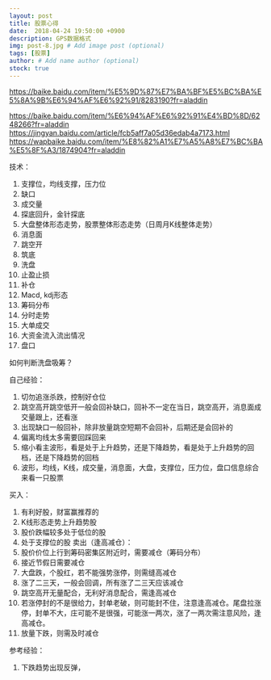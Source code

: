 ```yaml
---
layout: post
title: 股票心得
date:  2018-04-24 19:50:00 +0900  
description: GPS数据格式
img: post-8.jpg # Add image post (optional)
tags: [股票]
author: # Add name author (optional)
stock: true
---
```

https://baike.baidu.com/item/%E5%9D%87%E7%BA%BF%E5%BC%BA%E5%8A%9B%E6%94%AF%E6%92%91/8283190?fr=aladdin

https://baike.baidu.com/item/%E6%94%AF%E6%92%91%E4%BD%8D/6248266?fr=aladdin
https://jingyan.baidu.com/article/fcb5aff7a05d36edab4a7173.html
https://wapbaike.baidu.com/item/%E8%82%A1%E7%A5%A8%E7%BC%BA%E5%8F%A3/1874904?fr=aladdin


技术：
1. 支撑位，均线支撑，压力位
1. 缺口
1. 成交量
1. 探底回升，金针探底
1. 大盘整体形态走势，股票整体形态走势（日周月K线整体走势）
1. 消息面
1. 跳空开
1. 筑底
1. 洗盘
1. 止盈止损
1. 补仓
1. Macd, kdj形态
1. 筹码分布
1. 分时走势
1. 大单成交
1. 大资金流入流出情况
1. 盘口

如何判断洗盘吸筹？

自己经验：
1. 切勿追涨杀跌，控制好仓位
1. 跳空高开跳空低开一般会回补缺口，回补不一定在当日，跳空高开，消息面成交量跟上，还看涨
1. 出现缺口一般回补，除非放量跳空短期不会回补，后期还是会回补的
1. 偏离均线太多需要回踩回来
1. 缩小看主波形，看是处于上升趋势，还是下降趋势，看是处于上升趋势的回档，还是下降趋势的回档
1. 波形，均线，K线，成交量，消息面，大盘，支撑位，压力位，盘口信息综合来看一只股票

买入：
1. 有利好股，财富赢推荐的
1. K线形态走势上升趋势股
1. 股价跌幅较多处于低位的股
1. 处于支撑位的股
卖出（逢高减仓）：
1. 股价价位上行到筹码密集区附近时，需要减仓（筹码分布）
1. 接近节假日需要减仓
1. 大盘跌，个股红，若不能强势涨停，则需缝高减仓
1. 涨了二三天，一般会回调，所有涨了二三天应该减仓
1. 跳空高开无量配合，无利好消息配合，需逢高减仓
1. 若涨停封的不是很给力，封单老破，则可能封不住，注意逢高减仓。尾盘拉涨停，封单不大，庄可能不是很强，可能涨一两次，涨了一两次需注意风险，逢高减仓。
1. 放量下跌，则需及时减仓


参考经验：
1. 下跌趋势出现反弹，
